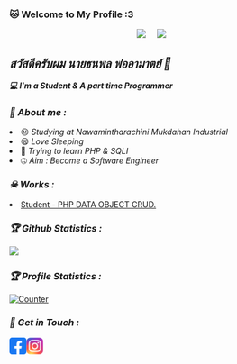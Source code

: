 <h3><b>🐱 Welcome to My Profile :3</b></h3>

<p align="center"><a href="https://github.com/Nutmito">
<img height="165" src="https://github-readme-stats.vercel.app/api?username=Nutmito&show_icons=true&include_all_commits=true&theme=react&cache_seconds=3200&hide_border=true" /></a>
&nbsp;&nbsp;&nbsp;
<a href="https://github.com/Nutmito"><img src="https://github-readme-stats.vercel.app/api/top-langs/?username=Nutmito&layout=compact&theme=react&hide_border=true" />
</a></p>

<h2><i>สวัสดีครับผม นายธนพล พ่ออามาตย์ 👋</i></h2>
<b><i>💻 I'm a Student & A part time Programmer</i></b>

<h3><b><i>🤠 About me :</i></b></h3>
<li> 😐 <i>Studying at Nawamintharachini Mukdahan Industrial</i></li>
<li> 😪 <i>Love Sleeping</i></li>
<li> 🐘 <i>Trying to learn PHP & SQLI</i></li>
<li> 🤐 <i>Aim : Become a Software Engineer</i></li>

<h3><b><i>☠ Works :</i></b></h3>
<li> <a href="https://github.com/Nutmito/Student">Student - PHP DATA OBJECT CRUD.</a>

<h3><b><i>🏆 Github Statistics :</i></b></h3>
<a href="https://github.com/Nutmito"><img width=550 src="https://github-profile-trophy.vercel.app/?username=Nutmito&theme=dracula&no-frame=true&title=Followers,Stars,Commit,Repository,Issues"/></a>

<h3><b><i>🏆 Profile Statistics :</i></b></h3>
<a href="https://github.com/Nutmito"><img height="25" title="Counter" src="https://komarev.com/ghpvc/?username=Nutmito&color=blueviolet&style=flat-square"></a>

<h3><b><i>📡 Get in Touch :</i></b></h3>
<a target="_blank" href="https://fb.com/thanapon.bonus"><img align="left" title="Facebook" alt="Facebook" width="30px" src="assets/facebook.png" /></a>
<a target="_blank" href="https://www.instagram.com/nut.thxnapon/"><img align="left" title="Instagram" alt="Instagram" width="30px" src="assets/instagram.png" /></a>

